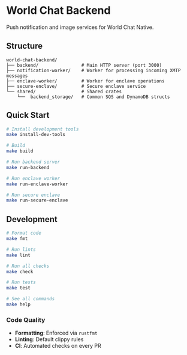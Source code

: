 # World Chat Backend

Push notification and image services for World Chat Native.

## Structure

```
world-chat-backend/
├── backend/                # Main HTTP server (port 3000)
├── notification-worker/    # Worker for processing incoming XMTP messages
├── enclave-worker/         # Worker for enclave operations
├── secure-enclave/         # Secure enclave service
└── shared/                 # Shared crates
    └──  backend_storage/   # Common SQS and DynamoDB structs
```

## Quick Start

```bash
# Install development tools
make install-dev-tools

# Build
make build

# Run backend server
make run-backend

# Run enclave worker
make run-enclave-worker

# Run secure enclave
make run-secure-enclave
```

## Development

```bash
# Format code
make fmt

# Run lints
make lint

# Run all checks
make check

# Run tests
make test

# See all commands
make help
```

### Code Quality

- **Formatting**: Enforced via `rustfmt`
- **Linting**: Default clippy rules
- **CI**: Automated checks on every PR
